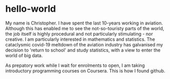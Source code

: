 # hello-world
My name is Christopher. I have spent the last 10-years working in aviation. Although this has enabled me to see the not-so-touristy parts of the world, the job itself is highly procedural and not particularly stimulating - nor creative. I am particularly interested in mathematics and statistics. The cataclysmic covid-19 meltdown of the aviation industry has galvanised my decision to 'return to school' and study statistics, with a view to enter the world of big data.

As prepatory work while I wait for enrolments to open, I am taking introductory programming courses on Coursera. This is how I found github.

